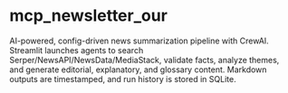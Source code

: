 # mcp_newsletter_our
AI-powered, config-driven news summarization pipeline with CrewAI. Streamlit launches agents to search Serper/NewsAPI/NewsData/MediaStack, validate facts, analyze themes, and generate editorial, explanatory, and glossary content. Markdown outputs are timestamped, and run history is stored in SQLite.
